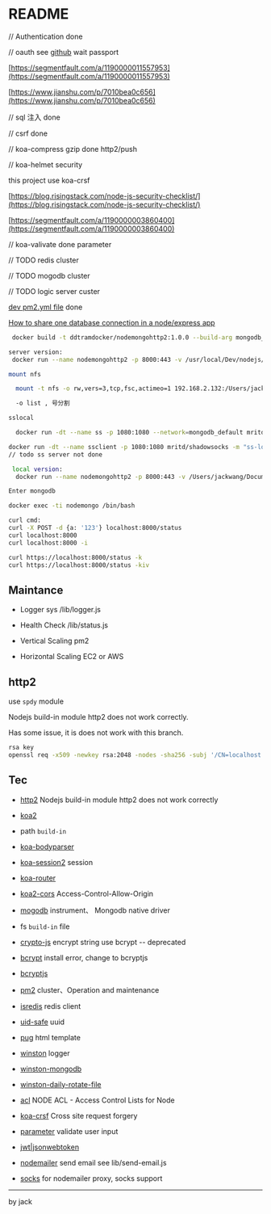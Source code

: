 # README

// Authentication           done

// oauth   see [github](https://github.com/ddtramp/oauth-passport-demo)   wait passport

[https://segmentfault.com/a/1190000011557953](https://segmentfault.com/a/1190000011557953)

[https://www.jianshu.com/p/7010bea0c656](https://www.jianshu.com/p/7010bea0c656)

// sql 注入                 done

// csrf                     done

// koa-compress gzip        done  http2/push

// koa-helmet security

this project use koa-crsf

[https://blog.risingstack.com/node-js-security-checklist/](https://blog.risingstack.com/node-js-security-checklist/)

[https://segmentfault.com/a/1190000003860400](https://segmentfault.com/a/1190000003860400)

// koa-valivate             done  parameter

// TODO redis cluster

// TODO mogodb cluster

// TODO logic server custer

[dev pm2.yml file](https://segmentfault.com/q/1010000004131939 )     done

[How to share one database connection in a node/express app](https://itnext.io/how-to-share-a-single-database-connection-in-a-node-js-express-js-app-fcad4cbcb1e)

```bash
 docker build -t ddtramdocker/nodemongohttp2:1.0.0 --build-arg mongodb_container_name=mongodb_mongo_1 --build-arg app_env=dev  .

server version:
 docker run --name nodemongohttp2 -p 8000:443 -v /usr/local/Dev/nodejs/nodeMongodDocker/localhost-cert.pem:/usr/src/app/localhost-cert.pem  -v /usr/local/Dev/nodejs/nodeMongodDocker/localhost-privkey.pem:/usr/src/app/localhost-privkey.pem  -v /usr/local/Dev/nodejs/nodeMongodDocker/src:/usr/src/app -v  /usr/local/Dev/nodejs/nodeMongodDocker/package.json:/usr/src/app/package.json -v /usr/local/Dev/nodejs/nodeMongodDocker/node_modules:/usr/src/app/node_modules  --network=mongodb_default -d edfef709a0a6

mount nfs

  mount -t nfs -o rw,vers=3,tcp,fsc,actimeo=1 192.168.2.132:/Users/jackwang/Documents/Dev /usr/local/Dev/

  -o list , 号分割

sslocal

  docker run -dt --name ss -p 1080:1080 --network=mongodb_default mritd/shadowsocks -m "ss-local" -s "-s 107.182.29.86 -p 8443 -l 1080 -k NWY5ZGMxZj -m aes-256-cfb -b 0.0.0.0 "

docker run -dt --name ssclient -p 1080:1080 mritd/shadowsocks -m "ss-local" -s "-s 127.0.0.1 -p 6500 -b 0.0.0.0 -l 1080 -m chacha20 -k test123 --fast-open" -x -e "kcpclient" -k "-r SSSERVER_IP:6500 -l :6500 -mode fast2"
// todo ss server not done

 local version:
  docker run --name nodemongohttp2 -p 8000:443 -v /Users/jackwang/Documents/Dev/nodejs/nodeMongodDocker/localhost-cert.pem:/usr/src/app/localhost-cert.pem  -v /Users/jackwang/Documents/Dev/nodejs/nodeMongodDocker/localhost-privkey.pem:/usr/src/app/localhost-privkey.pem  -v /Users/jackwang/Documents/Dev/nodejs/nodeMongodDocker/src:/usr/src/app -v  /Users/jackwang/Documents/Dev/nodejs/nodeMongodDocker/package.json:/usr/src/app/package.json -v /Users/jackwang/Documents/Dev/nodejs/nodeMongodDocker/node_modules:/usr/src/app/node_modules  --network=mongodb_default -d a4fd2d9322a2

Enter mongodb

docker exec -ti nodemongo /bin/bash

curl cmd:
curl -X POST -d {a: '123'} localhost:8000/status
curl localhost:8000
curl localhost:8000 -i

curl https://localhost:8000/status -k
curl https://localhost:8000/status -kiv

```

## Maintance

- Logger sys /lib/logger.js

- Health Check /lib/status.js

- Vertical Scaling pm2

- Horizontal Scaling EC2 or AWS

## http2

use `spdy` module

Nodejs build-in module http2 does not work correctly.

Has some issue, it is does not work with this branch.

```bash
rsa key
openssl req -x509 -newkey rsa:2048 -nodes -sha256 -subj '/CN=localhost'  -keyout localhost-privkey.pem -out localhost-cert.pem

```

## Tec

- [http2](https://www.npmjs.com/package/spdy) Nodejs build-in module http2 does not work correctly

- [koa2](https://www.npmjs.com/package/koa2)

- path `build-in`

- [koa-bodyparser](https://www.npmjs.com/package/koa-bodyparser)

- [koa-session2](https://www.npmjs.com/package/koa-session2) session

- [koa-router](https://www.npmjs.com/package/koa-rouuter)

- [koa2-cors](https://www.npmjs.com/package/koa2-cors) Access-Control-Allow-Origin

- [mogodb](https://www.npmjs.com/package/mongo) instrument、 Mongodb native driver

- fs `build-in` file

- [crypto-js](https://www.npmjs.com/package/crypto-js)   encrypt string use bcrypt -- deprecated

- [bcrypt](https://www.npmjs.com/package/bcrypt) install error, change to bcryptjs

- [bcryptjs](https://www.npmjs.com/package/bcryptjs)

- [pm2](https://www.npmjs.com/package/pm2) cluster、Operation and maintenance

- [isredis](https://www.npmjs.com/package/ioredis) redis client

- [uid-safe](https://www.npmjs.com/package/uid-safe) uuid

- [pug](https://pugjs.org/api/getting-started.html) html template

- [winston](https://github.com/winstonjs/winston) logger

- [winston-mongodb](https://www.npmjs.com/package/winston-mongodb)

- [winston-daily-rotate-file](https://www.npmjs.com/package/winston-daily-rotate-file)

- [acl](https://github.com/OptimalBits/node_acl) NODE ACL - Access Control Lists for Node

- [koa-crsf](https://www.npmjs.com/package/koa-csrf)  Cross site request forgery

- [parameter](https://www.npmjs.com/package/parameter) validate user input

- [jwt|jsonwebtoken](https://www.npmjs.com/package/jsonwebtoken)

- [nodemailer](https://www.npmjs.com/package/nodemailer) send email see lib/send-email.js

- [socks](https://www.npmjs.com/package/socks) for nodemailer proxy, socks support
----
by jack
